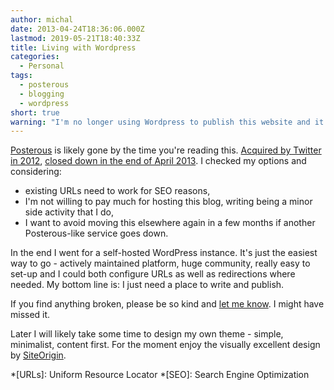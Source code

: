 ```yaml
---
author: michal
date: 2013-04-24T18:36:06.000Z
lastmod: 2019-05-21T18:40:33Z
title: Living with Wordpress
categories:
  - Personal
tags:
  - posterous
  - blogging
  - wordpress
short: true
warning: "I'm no longer using Wordpress to publish this website and it went through several re-designs."
---
```


[Posterous][posterous] is likely gone by the time you're reading this. [Acquired by Twitter in 2012][tcposteroustwitter], [closed down in the end of April 2013][tcposterousshutdown]. I checked my options and considering:

<!--more-->

* existing URLs need to work for SEO reasons,
* I'm not willing to pay much for hosting this blog, writing being a minor side activity that I do,
* I want to avoid moving this elsewhere again in a few months if another Posterous-like service goes down.

In the end I went for a self-hosted WordPress instance. It's just the easiest way to go - actively maintained platform, huge community, really easy to set-up and I could both configure URLs as well as redirections where needed. My bottom line is: I just need a place to write and publish.

If you find anything broken, please be so kind and [let me know][twittermpaluchowski]. I might have missed it.

Later I will likely take some time to design my own theme - simple, minimalist, content first. For the moment enjoy the visually excellent design by [SiteOrigin][siteorigin].

[posterous]: http://posterous.com
[tcposteroustwitter]: https://techcrunch.com/2012/03/12/posterous-finds-a-home-in-the-arms-of-twitter/
[tcposterousshutdown]: https://techcrunch.com/2013/02/15/posterous-will-shut-down-on-april-30th-co-founder-garry-tan-launches-posthaven-to-save-your-sites/
[twittermpaluchowski]: https://twitter.com/mpaluchowski
[siteorigin]: https://siteorigin.com/

*[URLs]: Uniform Resource Locator
*[SEO]: Search Engine Optimization

